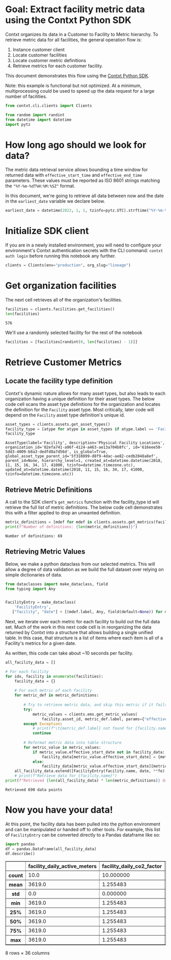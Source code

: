 # Goal: Extract facility metric data using the Contxt Python SDK

Contxt organizes its data in a Customer to Facility to Metric hierarchy. To retrieve metric data for all facilities, the general operation flow is:
1. Instance customer client
1. Locate customer facilities
1. Locate customer metric definitions
1. Retrieve metrics for each customer facility.

This document demonstrates this flow using the [Contxt Python SDK](https://github.com/ndustrialio/contxt-sdk-python).

Note: this example is functional but not optimized. At a minimum, multiprocessing could be used to speed up the data request for a large number of facilities.


```python
from contxt.cli.clients import Clients

from random import randint
from datetime import datetime
import pytz
```

# How long ago should we look for data?

The metric data retrieval service allows bounding a time window for returned data with `effective_start_time` and `effective_end_time` parameters. These values must be reported as ISO 8601 strings matching the `"%Y-%m-%dT%H:%M:%SZ"` format.

In this document, we're going to retrieve all data between now and the date in the `earliest_date` variable we declare below.


```python
earliest_date = datetime(2022, 1, 1, tzinfo=pytz.UTC).strftime("%Y-%m-%dT%H:%M:%SZ")
```

# Initialize SDK client

If you are in a newly installed environment, you will need to configure your environment's Contxt authentication secrets with the CLI command: `contxt auth login` before running this notebook any further.


```python
clients = Clients(env="production", org_slug="lineage")
```

# Get organization facilities

The next cell retrieves all of the organization's facilities.


```python
facilities = clients.facilities.get_facilities()
len(facilities)
```




    576



We'll use a randomly selected facility for the rest of the notebook


```python
facilities = [facilities[randint(0, len(facilities) - 1)]]
```

# Retrieve Customer Metrics

## Locate the facility type definition

Contxt's dynamic nature allows for many asset types, but also leads to each organization having a unique definition for their asset types. The below code cell scans the asset type definitions for the organization and locates the definition for the `Facility` asset type. Most critically, later code will depend on the `Facility` asset type definition's unique id.


```python
asset_types = clients.assets.get_asset_types()
facility_type = [atype for atype in asset_types if atype.label == 'Facility'][0]
facility_type
```




    AssetType(label='Facility', description='Physical Facility Locations', organization_id='02efa741-a96f-4124-a463-ae13a704b8fc', id='616eee50-5dd3-4009-b8a3-dedfd8a7d56d', is_global=True, global_asset_type_parent_id='5f310899-d8f9-4dac-ae82-cedb2048a8ef', parent_id=None, hierarchy_level=1, created_at=datetime.datetime(2018, 11, 15, 16, 34, 17, 41000, tzinfo=datetime.timezone.utc), updated_at=datetime.datetime(2018, 11, 15, 16, 34, 17, 41000, tzinfo=datetime.timezone.utc))



## Retrieve Metric Definitions

A call to the SDK client's `get_metrics` function with the facility_type id will retrieve the full list of metric definitions. The below code cell demonstrates this with a filter applied to drop an unwanted definition.


```python
metric_definitions = [mdef for mdef in clients.assets.get_metrics(facility_type.id) if mdef.label != "Blended Rate"]
print(f"Number of definitions: {len(metric_definitions)}")
```

    Number of definitions: 69


## Retrieving Metric Values

Below, we make a python dataclass from our selected metrics. This will allow a degree of data validation as we build the full dataset over relying on simple dictionaries of data.


```python
from dataclasses import make_dataclass, field
from typing import Any


FacilityEntry = make_dataclass(
    'FacilityEntry',
   ["facility", "date"] + [(mdef.label, Any, field(default=None)) for mdef in metric_definitions])
```

Next, we iterate over each metric for each facility to build out the full data set. Much of the work in this next code cell is in reorganizing the data returned by Contxt into a structure that allows building a single unified table. In this case, that structure is a list of items where each item is all of a Facility's metrics for a given date.

As written, this code can take about ~10 seconds per facility.


```python
all_facility_data = []

# For each facility
for idx, facility in enumerate(facilities):
    facility_data = {}
    
    # For each metric of each facility
    for metric_def in metric_definitions:
        
        # Try to retrieve metric data, and skip this metric if it fails
        try:
            metric_values = clients.ems.get_metric_values(
                facility.asset_id, metric_def.label, params={"effective_start_date": earliest_date})
        except Exception:
            # print(f"\t{metric_def.label} not found for {facility.name}")
            continue
            
        # Reformat metric data into table structure
        for metric_value in metric_values:
            if metric_value.effective_start_date not in facility_data:
                facility_data[metric_value.effective_start_date] = {metric_def.label: metric_value.value}
            else:
                facility_data[metric_value.effective_start_date][metric_def.label] = metric_value.value
    all_facility_data.extend([FacilityEntry(facility.name, date, **fe) for date, fe in facility_data.items()])
    # print(f"Retrieve data for {facility.name}")
print(f"Retrieved {len(all_facility_data) * len(metric_definitions)} data points")
```

    Retrieved 690 data points


# Now you have your data!

At this point, the facility data has been pulled into the python environment and can be manipulated or handed off to other tools. For example, this list of `FacilityEntry` can be converted directly to a Pandas dataframe like so:


```python
import pandas
df = pandas.DataFrame(all_facility_data)
df.describe()
```




<div>
<style scoped>
    .dataframe tbody tr th:only-of-type {
        vertical-align: middle;
    }

    .dataframe tbody tr th {
        vertical-align: top;
    }

    .dataframe thead th {
        text-align: right;
    }
</style>
<table border="1" class="dataframe">
  <thead>
    <tr style="text-align: right;">
      <th></th>
      <th>facility_daily_active_meters</th>
      <th>facility_daily_co2_factor</th>
      <th>facility_daily_co2_per_unit</th>
      <th>facility_daily_co2_tons</th>
      <th>facility_daily_cubic_footage</th>
      <th>facility_daily_electricity_spend</th>
      <th>facility_daily_electricity_usage</th>
      <th>facility_daily_energy_spend_per_lbs</th>
      <th>facility_daily_energy_spend_per_unit</th>
      <th>facility_daily_inbound_volume</th>
      <th>...</th>
      <th>facility_monthly_energy_spend_per_unit</th>
      <th>facility_monthly_inbound_volume</th>
      <th>facility_monthly_kwh_per_cuft</th>
      <th>facility_monthly_kwh_per_lbs</th>
      <th>facility_monthly_kwh_per_unit</th>
      <th>facility_monthly_max_cuft</th>
      <th>facility_monthly_outbound_volume</th>
      <th>facility_monthly_production_units</th>
      <th>facility_monthly_rolling_year_cubic_footage</th>
      <th>facility_monthly_rolling_year_elec_kbtu</th>
    </tr>
  </thead>
  <tbody>
    <tr>
      <th>count</th>
      <td>10.0</td>
      <td>10.000000</td>
      <td>5.000000</td>
      <td>10.000000</td>
      <td>10.0</td>
      <td>10.000000</td>
      <td>10.000000</td>
      <td>5.000000</td>
      <td>5.000000</td>
      <td>5.000000</td>
      <td>...</td>
      <td>1.000000</td>
      <td>1.0</td>
      <td>1.000000</td>
      <td>1.000000</td>
      <td>1.000000</td>
      <td>1.0</td>
      <td>1.00</td>
      <td>1.00000</td>
      <td>1.0</td>
      <td>1.000000e+00</td>
    </tr>
    <tr>
      <th>mean</th>
      <td>3619.0</td>
      <td>1.255483</td>
      <td>9.543199</td>
      <td>4.219586</td>
      <td>6398483.0</td>
      <td>460.039586</td>
      <td>6721.852316</td>
      <td>0.520232</td>
      <td>0.520232</td>
      <td>660649.000000</td>
      <td>...</td>
      <td>0.853233</td>
      <td>3303245.0</td>
      <td>0.010505</td>
      <td>12.466984</td>
      <td>12.466984</td>
      <td>6398483.0</td>
      <td>2088477.84</td>
      <td>5391.72284</td>
      <td>6398483.0</td>
      <td>1.997479e+07</td>
    </tr>
    <tr>
      <th>std</th>
      <td>0.0</td>
      <td>0.000000</td>
      <td>2.853221</td>
      <td>1.373131</td>
      <td>0.0</td>
      <td>149.705105</td>
      <td>2187.414873</td>
      <td>0.155564</td>
      <td>0.155564</td>
      <td>203818.602634</td>
      <td>...</td>
      <td>NaN</td>
      <td>NaN</td>
      <td>NaN</td>
      <td>NaN</td>
      <td>NaN</td>
      <td>NaN</td>
      <td>NaN</td>
      <td>NaN</td>
      <td>NaN</td>
      <td>NaN</td>
    </tr>
    <tr>
      <th>min</th>
      <td>3619.0</td>
      <td>1.255483</td>
      <td>7.140593</td>
      <td>0.413424</td>
      <td>6398483.0</td>
      <td>45.061345</td>
      <td>658.590323</td>
      <td>0.389232</td>
      <td>0.389232</td>
      <td>390799.000000</td>
      <td>...</td>
      <td>0.853233</td>
      <td>3303245.0</td>
      <td>0.010505</td>
      <td>12.466984</td>
      <td>12.466984</td>
      <td>6398483.0</td>
      <td>2088477.84</td>
      <td>5391.72284</td>
      <td>6398483.0</td>
      <td>1.997479e+07</td>
    </tr>
    <tr>
      <th>25%</th>
      <td>3619.0</td>
      <td>1.255483</td>
      <td>7.204442</td>
      <td>4.403425</td>
      <td>6398483.0</td>
      <td>480.176541</td>
      <td>7014.710533</td>
      <td>0.392691</td>
      <td>0.392691</td>
      <td>540796.000000</td>
      <td>...</td>
      <td>0.853233</td>
      <td>3303245.0</td>
      <td>0.010505</td>
      <td>12.466984</td>
      <td>12.466984</td>
      <td>6398483.0</td>
      <td>2088477.84</td>
      <td>5391.72284</td>
      <td>6398483.0</td>
      <td>1.997479e+07</td>
    </tr>
    <tr>
      <th>50%</th>
      <td>3619.0</td>
      <td>1.255483</td>
      <td>8.912080</td>
      <td>4.526398</td>
      <td>6398483.0</td>
      <td>493.397874</td>
      <td>7210.607752</td>
      <td>0.485875</td>
      <td>0.485875</td>
      <td>654527.000000</td>
      <td>...</td>
      <td>0.853233</td>
      <td>3303245.0</td>
      <td>0.010505</td>
      <td>12.466984</td>
      <td>12.466984</td>
      <td>6398483.0</td>
      <td>2088477.84</td>
      <td>5391.72284</td>
      <td>6398483.0</td>
      <td>1.997479e+07</td>
    </tr>
    <tr>
      <th>75%</th>
      <td>3619.0</td>
      <td>1.255483</td>
      <td>10.427902</td>
      <td>4.875402</td>
      <td>6398483.0</td>
      <td>531.529215</td>
      <td>7766.576172</td>
      <td>0.568454</td>
      <td>0.568454</td>
      <td>841124.000000</td>
      <td>...</td>
      <td>0.853233</td>
      <td>3303245.0</td>
      <td>0.010505</td>
      <td>12.466984</td>
      <td>12.466984</td>
      <td>6398483.0</td>
      <td>2088477.84</td>
      <td>5391.72284</td>
      <td>6398483.0</td>
      <td>1.997479e+07</td>
    </tr>
    <tr>
      <th>max</th>
      <td>3619.0</td>
      <td>1.255483</td>
      <td>14.030978</td>
      <td>5.094992</td>
      <td>6398483.0</td>
      <td>555.514539</td>
      <td>8116.385280</td>
      <td>0.764909</td>
      <td>0.764909</td>
      <td>875999.000000</td>
      <td>...</td>
      <td>0.853233</td>
      <td>3303245.0</td>
      <td>0.010505</td>
      <td>12.466984</td>
      <td>12.466984</td>
      <td>6398483.0</td>
      <td>2088477.84</td>
      <td>5391.72284</td>
      <td>6398483.0</td>
      <td>1.997479e+07</td>
    </tr>
  </tbody>
</table>
<p>8 rows × 36 columns</p>
</div>




```python

```
